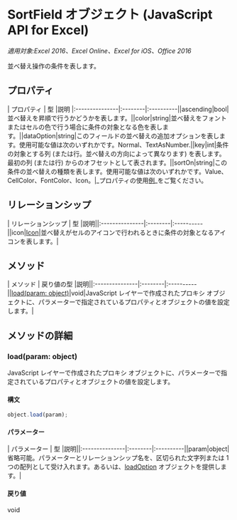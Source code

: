 # SortField オブジェクト (JavaScript API for Excel)

_適用対象:Excel 2016、Excel Online、Excel for iOS、Office 2016_

並べ替え操作の条件を表します。

## プロパティ

| プロパティ	  | 型	|説明
|:---------------|:--------|:----------||ascending|bool|並べ替えを昇順で行うかどうかを表します。||color|string|並べ替えをフォントまたはセルの色で行う場合に条件の対象となる色を表します。||dataOption|string|このフィールドの並べ替えの追加オプションを表します。使用可能な値は次のいずれかです。Normal、TextAsNumber.||key|int|条件の対象とする列 (または行。並べ替えの方向によって異なります) を表します。最初の列 (または行) からのオフセットとして表されます。||sortOn|string|この条件の並べ替えの種類を表します。使用可能な値は次のいずれかです。Value、CellColor、FontColor、Icon。|_プロパティの使用[例](#property-access-examples)_をご覧ください。

## リレーションシップ
| リレーションシップ | 型	|説明||:---------------|:--------|:----------||icon|[Icon](icon.md)|並べ替えがセルのアイコンで行われるときに条件の対象となるアイコンを表します。|

## メソッド

| メソッド		  | 戻り値の型	|説明||:---------------|:--------|:----------||[load(param: object)](#loadparam-object)|void|JavaScript レイヤーで作成されたプロキシ オブジェクトに、パラメーターで指定されているプロパティとオブジェクトの値を設定します。|

## メソッドの詳細


### load(param: object)
JavaScript レイヤーで作成されたプロキシ オブジェクトに、パラメーターで指定されているプロパティとオブジェクトの値を設定します。

#### 構文
```js
object.load(param);
```

#### パラメーター
| パラメーター	  | 型	|説明||:---------------|:--------|:----------||param|object|省略可能。パラメーターとリレーションシップ名を、区切られた文字列または 1 つの配列として受け入れます。あるいは、[loadOption](loadoption.md) オブジェクトを提供します。|

#### 戻り値
void

